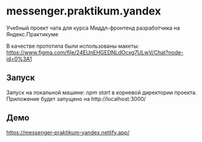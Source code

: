 # messenger.praktikum.yandex

Учебный проект чата для курса Миддл-фронтенд разработчика на Яндекс.Практикуме  

В качестве прототипа были использованы макеты: https://www.figma.com/file/24EUnEHGEDNLdOcxg7ULwV/Chat?node-id=0%3A1

## Запуск
Запуск на локальной машине: *npm start* в корневой директории проекта. 
Приложение будет запущено на  http://localhost:3000/

## Демо
https://messenger-praktikum-yandex.netlify.app/
